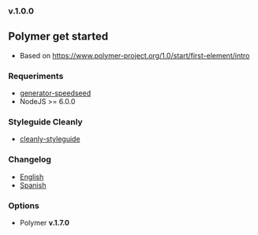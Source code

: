 ### v.1.0.0

## Polymer get started
- Based on https://www.polymer-project.org/1.0/start/first-element/intro

### Requeriments
- [generator-speedseed](https://www.npmjs.com/package/generator-speedseed)
- NodeJS >= 6.0.0

### Styleguide Cleanly
- [cleanly-styleguide](https://github.com/ifedu/cleanly-styleguide)

### Changelog
- [English](https://github.com/ifedu/generator-speedseed-cleanly-polymer-get-started/blob/master/docs/CHANGELOG/EN_US.md)
- [Spanish](https://github.com/ifedu/generator-speedseed-cleanly-polymer-get-started/blob/master/docs/CHANGELOG/ES.md)

### Options
- Polymer **v.1.7.0**